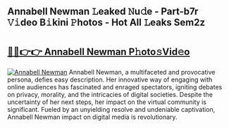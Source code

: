 ## Annabell Newman 𝙻eaked 𝙽u𝚍e - Part-b7r 𝚅𝚒deo B𝚒kini 𝙿hotos - Hot All 𝙻eaks Sem2z

# <h2><a href="http://ld287k.urlbe.top/?page=Annabell+Newman">🔗🔗👉👉 Annabell Newman P𝚑oto𝚜Vid𝚎o</a></h2>

[![Annabell Newman](https://i.imgur.com/eBuTRDB.gif)](http://ld287k.urlbe.top/?page=Annabell+Newman)
Annabell Newman, a multifaceted and provocative persona, defies easy description. Her innovative way of engaging with online audiences has fascinated and enraged spectators, igniting debates on privacy, morality, and the intricacies of digital societies. Despite the uncertainty of her next steps, her impact on the virtual community is significant. Fueled by an unyielding resolve and undeniable captivation, Annabell Newman impact on digital media is revolutionary.
